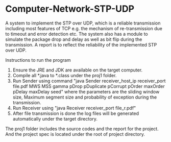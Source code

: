 # Computer-Network-STP-UDP
A system to implement the STP over UDP, which is a reliable transmission including most features of TCP e.g. the mechanism of re-transmission due to timeout and error detection etc. The system also has a module to simulate the package drop and delay as well as bit flip during the transmission. A report is to reflect the reliability of the implemented STP over UDP.

Instructions to run the program
1. Ensure the JRE and JDK are available on the target computer.
2. Compile all *.java to *.class under the proj1 folder.
3. Run Sender using command "java Sender receiver_host_ip receiver_port file.pdf MWS MSS gamma pDrop
   pDuplicate pCorrupt pOrder maxOrder pDelay maxDelay seed" where the parameters are the sliding window size, Maximum segment size and        probability of exception during the transmission.
4. Run Receiver using "java Receiver receiver_port file_r.pdf"
5. After file transmission is done the log files will be generated automatically under the target directory.

The proj1 folder includes the source codes and the report for the project.
And the project spec is located under the root of project directory.
